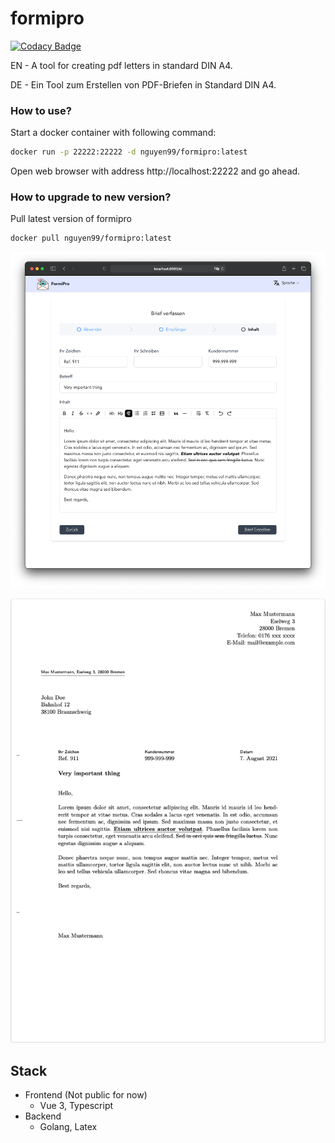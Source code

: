 # formipro

[![Codacy Badge](https://api.codacy.com/project/badge/Grade/d62ab6c07a4f4ee8b457ecc9f98a8ed5)](https://app.codacy.com/gh/quangnguyen/formipro?utm_source=github.com&utm_medium=referral&utm_content=quangnguyen/formipro&utm_campaign=Badge_Grade_Settings)

EN - A tool for creating pdf letters in standard DIN A4.

DE - Ein Tool zum Erstellen von PDF-Briefen in Standard DIN A4.

### How to use?

Start a docker container with following command:

```bash
docker run -p 22222:22222 -d nguyen99/formipro:latest
```

Open web browser with address http://localhost:22222 and go ahead.

### How to upgrade to new version?

Pull latest version of formipro

```bash
docker pull nguyen99/formipro:latest
```

![formipro screenshot](formipro.png "formipro")

![DIN A4 Letter](DINA4Letter.png "DIN A4 Letter")

## Stack

+ Frontend (Not public for now)
  + Vue 3, Typescript
+ Backend
  + Golang, Latex
